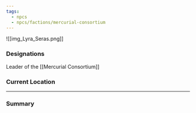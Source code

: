 ```yaml
---
tags:
  - npcs
  - npcs/factions/mercurial-consortium
---
```

![[img_Lyra_Seras.png]]
### Designations
Leader of the [[Mercurial Consortium]]
### Current Location

___
### Summary
